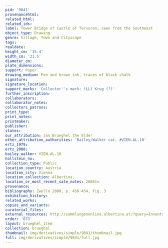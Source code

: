 ```yaml
---
pid: '9841'
provenancehtml:
related_html:
related_ids:
label: Tower Bridge of Castle of Tervuren, seen from the Southeast
object_type: Drawing
genre: Village, Town and Cityscape
tags:
realdate:
height_cm: '15.4'
width_cm: '21.5'
diameter_cm:
plate_dimensions:
support: Paper
drawing_medium: Pen and brown ink, traces of black chalk
signature:
signature_location:
support_marks: 'Collector''s mark: (LL) Krug (?)'
further_inscription:
collaborators:
collaborator_notes:
collectors_patrons:
print_type:
print_notes:
printmaker:
publisher:
states:
our_attribution: Jan Brueghel the Elder
other_attribution_authorities: 'Bailey/Walker cat. #VIEN.AL.10'
ertz_1979:
ertz_2008:
bailey_walker: VIEN.AL.10
hollstein_no:
collection_type: Public
location_country: Austria
location_city: Vienna
location_collection: Albertina
location_or_most_recent_sale_notes: 26861v
provenance:
bibliography: Zwollo 2000, p. 450-454, fig. 3
exhibition_history:
related_works:
copies_and_variants:
curatorial_files:
external_resources: http://sammlungenonline.albertina.at/?query=Inventarnummer%3D%5B26861v%5D&showtype=record
order: '073'
layout: brueghel_item
collection: brueghel
thumbnail: img/derivatives/simple/9841/thumbnail.jpg
full: img/derivatives/simple/9841/full.jpg
---
```

